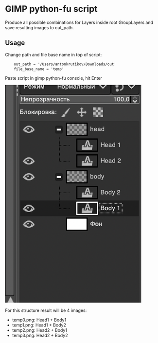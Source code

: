 # GIMP python-fu script

Produce all possible combinations for Layers inside root GroupLayers and save resulting images to out_path.

## Usage

Change path and file base name in top of script:

        out_path = '/Users/antonkrutikov/Downloads/out'
        file_base_name = 'temp'

Paste script in gimp python-fu console, hit Enter


![layers](example_layers.png)

For this structure result will be 4 images:
- temp0.png: Head1 + Body1
- temp1.png: Head1 + Body2
- temp2.png: Head2 + Body1
- temp3.png: Head2 + Body2